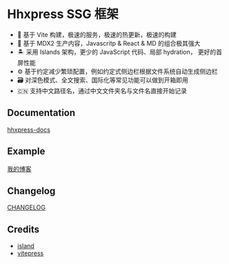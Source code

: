 # Hhxpress SSG 框架

- 🚀 基于 Vite 构建，极速的服务，极速的热更新，极速的构建
- 📝 基于 MDX2 生产内容，Javascritp & React & MD 的组合极其强大
- 🏝 采用 Islands 架构，更少的 JavaScript 代码、局部 hydration， 更好的首屏性能
- ⚙️ 基于约定减少繁琐配置，例如约定式侧边栏根据文件系统自动生成侧边栏
- 🗃 对深色模式、全文搜索、国际化等常见功能可以做到开箱即用
- 🇨🇳 支持中文路径名，通过中文文件夹名与文件名直接开始记录

## Documentation

[hhxpress-docs](https://hhxpress-docs.vercel.app/)

## Example

[我的博客](https://hhxpress-site.vercel.app/)

## Changelog

[CHANGELOG](https://github.com/903040380/hhxpress/blob/master/CHANGELOG.md)

## Credits

- [island](https://github.com/sanyuan0704/island.js)
- [vitepress](https://vitepress.dev/)
